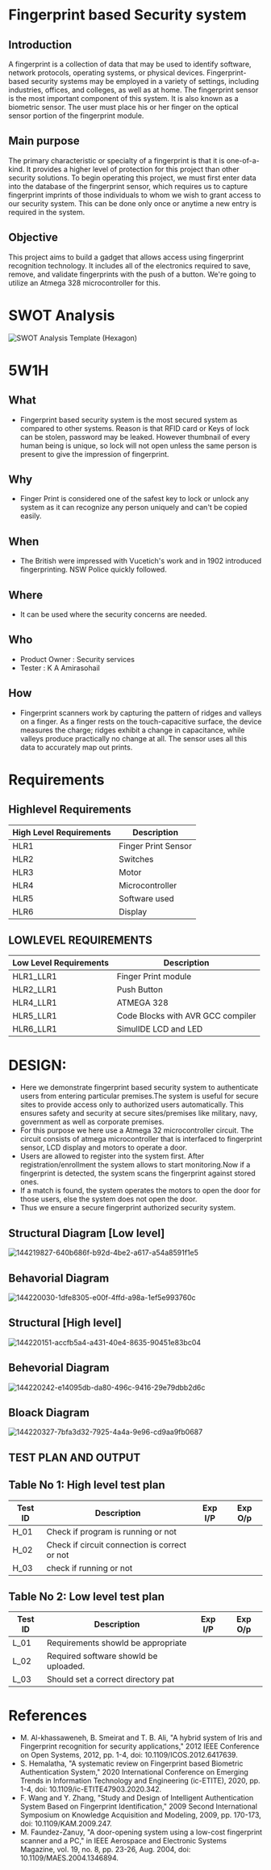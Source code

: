 
# Fingerprint based Security system


## Introduction 
	
  A fingerprint is a collection of data that may be used to identify software, network protocols, operating systems, or physical devices. Fingerprint-based security systems may be employed in a variety of settings, including industries, offices, and colleges, as well as at home. The fingerprint sensor is the most important component of this system. It is also known as a biometric sensor. The user must place his or her finger on the optical sensor portion of the fingerprint module.

## Main purpose
	
  The primary characteristic or specialty of a fingerprint is that it is one-of-a-kind. It provides a higher level of protection for this project than other security solutions. To begin operating this project, we must first enter data into the database of the fingerprint sensor, which requires us to capture fingerprint imprints of those individuals to whom we wish to grant access to our security system. This can be done only once or anytime a new entry is required in the system.

## Objective
	
  This project aims to build a gadget that allows access using fingerprint recognition technology. It includes all of the electronics required to save, remove, and validate fingerprints with the push of a button. We're going to utilize an Atmega 328 microcontroller for this.

# SWOT Analysis

![SWOT Analysis Template (Hexagon)](https://user-images.githubusercontent.com/46382398/154840185-c31ca68f-8784-4499-87dc-52881bfbcd35.png)

# 5W1H

## What
* Fingerprint based security system is the most secured system as compared to other systems. Reason is that RFID card or Keys of lock can be stolen, password may be leaked. However thumbnail of every human being is unique, so lock will not open unless the same person is present to give the impression of fingerprint.

## Why

* Finger Print is considered one of the safest key to lock or unlock any system as it can recognize any person uniquely and can't be copied easily.

## When

* The British were impressed with Vucetich's work and in 1902 introduced fingerprinting. NSW Police quickly followed.

## Where

* It can be used where the security concerns are needed.

## Who

* Product Owner : Security services 
* Tester : K A Amirasohail

## How

* Fingerprint scanners work by capturing the pattern of ridges and valleys on a finger. As a finger rests on the touch-capacitive surface, the device measures the charge; ridges exhibit a change in capacitance, while valleys produce practically no change at all. The sensor uses all this data to accurately map out prints.


# Requirements

## Highlevel Requirements


| High Level Requirements|Description|
|-------------------------|----------|
|HLR1|	Finger Print Sensor|
|HLR2|	Switches|
|HLR3|	Motor|
|HLR4|	Microcontroller|
|HLR5|	Software used|
|HLR6|	Display|

## LOWLEVEL REQUIREMENTS

|Low Level Requirements	| Description |
|-----------------------|-------------|
| HLR1_LLR1 | Finger Print module|
|HLR2_LLR1|	Push Button |
|HLR4_LLR1|	ATMEGA 328|
|HLR5_LLR1|	Code Blocks with AVR GCC compiler|
|HLR6_LLR1|	SimulIDE LCD and LED|



# DESIGN:

* Here we demonstrate fingerprint based security system to authenticate users from entering particular premises.The system is useful for secure sites to provide access only to authorized users automatically. This ensures safety and security at secure sites/premises like military, navy, government as well as corporate premises.
* For this purpose we here use a Atmega 32 microcontroller circuit. The circuit consists of atmega microcontroller that is interfaced to fingerprint sensor, LCD display and motors to operate a door.
* Users are allowed to register into the system first. After registration/enrollment the system allows to start monitoring.Now if a fingerprint is detected, the system scans the fingerprint against stored ones.
* If a match is found, the system operates the motors to open the door for those users, else the system does not open the door.
* Thus we ensure a secure fingerprint authorized security system.

## Structural Diagram [Low level]
![144219827-640b686f-b92d-4be2-a617-a54a8591f1e5](https://user-images.githubusercontent.com/46382398/154841237-d0754298-a0d1-48ee-9836-d0b52dda0758.png)

## Behavorial Diagram

![144220030-1dfe8305-e00f-4ffd-a98a-1ef5e993760c](https://user-images.githubusercontent.com/46382398/154841260-c614a596-145f-464a-9034-f2d9f890e9f1.png)

## Structural [High level]
![144220151-accfb5a4-a431-40e4-8635-90451e83bc04](https://user-images.githubusercontent.com/46382398/154841292-7c109658-bdd5-4abb-8ab8-a1d097aa014f.jpg)

## Behevorial Diagram
![144220242-e14095db-da80-496c-9416-29e79dbb2d6c](https://user-images.githubusercontent.com/46382398/154841306-820a72d8-ad93-4b5e-86b9-9010369a09c9.png)

## Bloack Diagram

![144220327-7bfa3d32-7925-4a4a-9e96-cd9aa9fb0687](https://user-images.githubusercontent.com/46382398/154841329-900ddcee-0bfc-49c9-81ab-00d69a504ec0.png)



## TEST PLAN AND OUTPUT

## Table No 1: High level test plan

|Test ID|Description| Exp I/P |Exp O/p|
|-------|-----------|---------|-------|
|H_01	|Check if program is running or not|| | |
H_02	|Check if circuit connection is correct or not| | | |
H_03	|check if running or not| | |

## Table No 2: Low level test plan

|Test ID|	Description |Exp I/P |Exp O/p|
|--------|------------------|--------|--------|
|L_01	|Requirements showld be appropriate| | | |
|L_02	|Required software showld be uploaded.|  | |
| L_03  |Should set a correct directory pat  |  | |


# References 
*  M. Al-khassaweneh, B. Smeirat and T. B. Ali, "A hybrid system of Iris and Fingerprint recognition for security applications," 2012 IEEE Conference on Open Systems, 2012, pp. 1-4, doi: 10.1109/ICOS.2012.6417639. 
* S. Hemalatha, "A systematic review on Fingerprint based Biometric Authentication System," 2020 International Conference on Emerging Trends in Information Technology and Engineering (ic-ETITE), 2020, pp. 1-4, doi: 10.1109/ic-ETITE47903.2020.342.
* F. Wang and Y. Zhang, "Study and Design of Intelligent Authentication System Based on Fingerprint Identification," 2009 Second International Symposium on Knowledge Acquisition and Modeling, 2009, pp. 170-173, doi: 10.1109/KAM.2009.247.
* M. Faundez-Zanuy, "A door-opening system using a low-cost fingerprint scanner and a PC," in IEEE Aerospace and Electronic Systems Magazine, vol. 19, no. 8, pp. 23-26, Aug. 2004, doi: 10.1109/MAES.2004.1346894.

